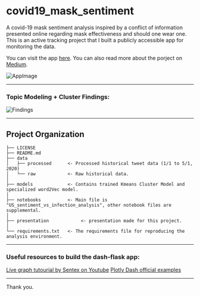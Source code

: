 covid19_mask_sentiment
==============================

A covid-19 mask sentiment analysis inspired by a conflict of information presented online regarding mask effectiveness and should one wear one. This is an active tracking project that I built a publicly accessible app for monitoring the data. 

You can visit the app [here](https://covid19-mask-sentiment.herokuapp.com/).
You can also read more about the porject on [Medium](https://medium.com/p/a104170ad9a7/edit).

![AppImage](https://steam-discount-predictor.s3-us-west-2.amazonaws.com/static/app_pic.JPG)

------------
### Topic Modeling + Cluster Findings:


![Findings](https://steam-discount-predictor.s3-us-west-2.amazonaws.com/static/Asset2.jpg)

------------
Project Organization
------------

    ├── LICENSE
    ├── README.md        
    ├── data
    │   ├── processed      <- Processed historical tweet data (1/1 to 5/1, 2020)
    │   └── raw            <- Raw historical data.
    │
    ├── models             <- Contains trained Kmeans Cluster Model and specialized word2Vec model.
    │
    ├── notebooks          <- Main file is "US_sentiment_vs_infection_analysis", other notebook files are supplemental.
    │
    ├── presentation            <- presentation made for this project.
    │
    └── requirements.txt   <- The requirements file for reproducing the analysis environment.
     
--------

### Useful resources to build the dash-flask app:

[Live graph tutourial by Sentex on Youtube](https://www.youtube.com/watch?v=bz2zqXFjOrE)
[Plotly Dash official examples](https://dash-gallery.plotly.host/Portal/)

--------
Thank you.

